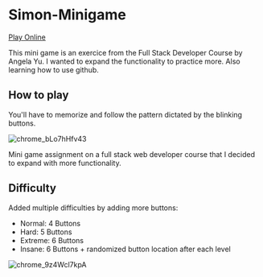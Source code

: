 # Simon-Minigame
[Play Online](https://flakelolz.github.io/Simon-Minigame/)

This mini game is an exercice from the Full Stack Developer Course by Angela Yu. I wanted to expand the functionality to practice more. Also learning how to use github.

## How to play

You'll have to memorize and follow the pattern dictated by the blinking buttons. 

![chrome_bLo7hHfv43](https://user-images.githubusercontent.com/41105999/216519733-9d4c2671-3929-4dd0-a804-233f13dcf4e5.png)


Mini game assignment on a full stack web developer course that I decided to expand with more functionality.


## Difficulty


Added multiple difficulties by adding more buttons:

- Normal: 4 Buttons
- Hard: 5 Buttons
- Extreme: 6 Buttons
- Insane: 6 Buttons + randomized button location after each level

![chrome_9z4Wcl7kpA](https://user-images.githubusercontent.com/41105999/216519862-816b1dd3-fed9-4d50-881d-1315224f46cb.png)

